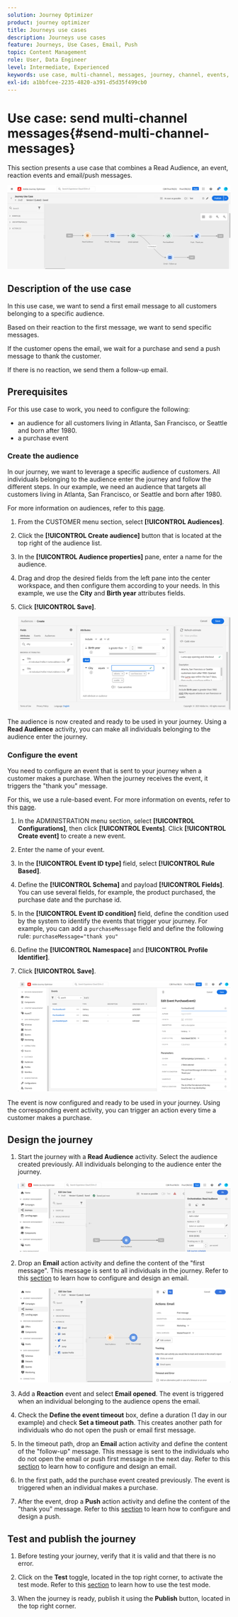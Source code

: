 ```yaml
---
solution: Journey Optimizer
product: journey optimizer
title: Journeys use cases
description: Journeys use cases
feature: Journeys, Use Cases, Email, Push
topic: Content Management
role: User, Data Engineer
level: Intermediate, Experienced
keywords: use case, multi-channel, messages, journey, channel, events, push
exl-id: a1bbfcee-2235-4820-a391-d5d35f499cb0
---
```

# Use case: send multi-channel messages{#send-multi-channel-messages}

This section presents a use case that combines a Read Audience, an event, reaction events and email/push messages.

![](assets/jo-uc1.png)

## Description of the use case

In this use case, we want to send a first email message to all customers belonging to a specific audience. 

Based on their reaction to the first message, we want to send specific messages.

If the customer opens the email, we wait for a purchase and send a push message to thank the customer. 

If there is no reaction, we send them a follow-up email.

## Prerequisites

For this use case to work, you need to configure the following:

* an audience for all customers living in Atlanta, San Francisco, or Seattle and born after 1980.
* a purchase event

### Create the audience

In our journey, we want to leverage a specific audience of customers. All individuals belonging to the audience enter the journey and follow the different steps. In our example, we need an audience that targets all customers living in Atlanta, San Francisco, or Seattle and born after 1980. 

For more information on audiences, refer to this [page](../audience/about-audiences.md).

1. From the CUSTOMER menu section, select **[!UICONTROL Audiences]**.

1. Click the **[!UICONTROL Create audience]** button that is located at the top right of the audience list.

1. In the **[!UICONTROL Audience properties]** pane, enter a name for the audience.

1. Drag and drop the desired fields from the left pane into the center workspace, and then configure them according to your needs. In this example, we use the **City** and **Birth year** attributes fields.

1. Click **[!UICONTROL Save]**. 

   ![](assets/add-attributes.png)

The audience is now created and ready to be used in your journey. Using a **Read Audience** activity, you can make all individuals belonging to the audience enter the journey. 

### Configure the event

You need to configure an event that is sent to your journey when a customer makes a purchase. When the journey receives the event, it triggers the "thank you" message.

For this, we use a rule-based event. For more information on events, refer to this [page](../event/about-events.md).

1. In the ADMINISTRATION menu section, select **[!UICONTROL Configurations]**, then click **[!UICONTROL Events]**. Click **[!UICONTROL Create event]** to create a new event. 

1. Enter the name of your event.

1. In the **[!UICONTROL Event ID type]** field, select **[!UICONTROL Rule Based]**. 

1. Define the **[!UICONTROL Schema]** and payload **[!UICONTROL Fields]**. You can use several fields, for example, the product purchased, the purchase date and the purchase id. 

1. In the **[!UICONTROL Event ID condition]** field, define the condition used by the system to identify the events that trigger your journey. For example, you can add a `purchaseMessage` field and define the following rule: `purchaseMessage="thank you"`

1. Define the **[!UICONTROL Namespace]** and **[!UICONTROL Profile Identifier]**.

1. Click **[!UICONTROL Save]**. 

   ![](assets/jo-uc2.png)

The event is now configured and ready to be used in your journey. Using the corresponding event activity, you can trigger an action every time a customer makes a purchase.

## Design the journey

1. Start the journey with a **Read Audience** activity. Select the audience created previously. All individuals belonging to the audience enter the journey.

   ![](assets/jo-uc4.png)

1. Drop an **Email** action activity and define the content of the "first message". This message is sent to all individuals in the journey. Refer to this [section](../email/create-email.md) to learn how to configure and design an email.

   ![](assets/jo-uc5.png)

1. Add a **Reaction** event and select **Email opened**. The event is triggered when an individual belonging to the audience opens the email.

1. Check the **Define the event timeout** box, define a duration (1 day in our example) and check **Set a timeout path**. This creates another path for individuals who do not open the push or email first message.

1. In the timeout path, drop an **Email** action activity and define the content of the "follow-up" message. This message is sent to the individuals who do not open the email or push first message in the next day. Refer to this [section](../email/create-email.md) to learn how to configure and design an email.

1. In the first path, add the purchase event created previously. The event is triggered when an individual makes a purchase.

1. After the event, drop a **Push** action activity and define the content of the "thank you" message. Refer to this [section](../push/create-push.md) to learn how to configure and design a push.

## Test and publish the journey

1. Before testing your journey, verify that it is valid and that there is no error.

1. Click on the **Test** toggle, located in the top right corner, to activate the test mode. Refer to this [section](testing-the-journey.md) to learn how to use the test mode.

1. When the journey is ready, publish it using the **Publish** button, located in the top right corner.

